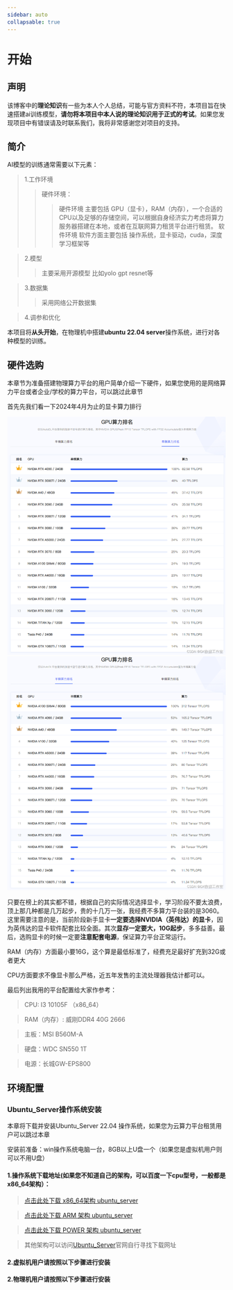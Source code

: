 ```yaml
---
sidebar: auto
collapsable: true
---
```

# 开始
## 声明
该博客中的**理论知识**有一些为本人个人总结，可能与官方资料不符，本项目旨在快速搭建ai训练模型，**请勿将本项目中本人说的理论知识用于正式的考试**。如果您发现项目中有错误请及时联系我们，我将非常感谢您对项目的支持。

## 简介
AI模型的训练通常需要以下元素：
>1.工作环境
>>硬件环境：
>>>硬件环境 主要包括 GPU（显卡），RAM（内存），一个合适的CPU以及足够的存储空间，可以根据自身经济实力考虑将算力服务器搭建在本地，或者在互联网算力租赁平台进行租赁。
>>>软件环境 软件方面主要包括 操作系统，显卡驱动，cuda，深度学习框架等

>2.模型
>>主要采用开源模型 比如yolo gpt resnet等

>3.数据集
>>采用网络公开数据集

>4.调参和优化

本项目将**从头开始**，在物理机中搭建**ubuntu 22.04 server**操作系统，进行对各种模型的训练。

## 硬件选购

本章节为准备搭建物理算力平台的用户简单介绍一下硬件，如果您使用的是网络算力平台或者企业/学校的算力平台，可以跳过此章节

首先先我们看一下2024年4月为止的显卡算力排行

![](../.vuepress/public/assets/img/xiankasuanli.png)
![](../.vuepress/public/assets/img/xiankasuanli1.png)

只要在榜上的其实都不错，根据自己的实际情况选择显卡，学习阶段不要太浪费，顶上那几种都是几万起步，贵的十几万一张，我经费不多算力平台装的是3060。这里需要注意的是，当前阶段新手显卡**一定要选择NVIDIA（英伟达）的显卡**，因为英伟达的显卡软件配套比较全面。其次**显存一定要大，10G起步**，多多益善。最后，选购显卡的时候一定要**注意配套电源**，保证算力平台正常运行。

RAM（内存）方面最小要16G，这个算是最低标准了，经费充足最好扩充到32G或者更大

CPU方面要求不像显卡那么严格，近五年发售的主流处理器我估计都可以。

最后列出我用的平台配置给大家作参考：
>CPU: I3 10105F （x86_64）

>RAM（内存）: 威刚DDR4 40G 2666

>主板：MSI B560M-A

>硬盘：WDC SN550 1T

>电源：长城GW-EPS800

## 环境配置

### Ubuntu_Server操作系统安装

本章将下载并安装Ubuntu_Server 22.04 操作系统，如果您为云算力平台租赁用户可以跳过本章

安装前准备：win操作系统电脑一台，8GB以上U盘一个（如果您是虚拟机用户则可以不用U盘）

#### 1.操作系统下载地址(如果您不知道自己的架构，可以百度一下cpu型号，一般都是x86_64架构）：

>[点击此处下载 x86_64架构 ubuntu_server](https://cn.ubuntu.com/download/server/thank-you?version=22.04.4&architecture=amd64)

>[点击此处下载 ARM 架构 ubuntu_server](https://cdimage.ubuntu.com/releases/22.04/release/ubuntu-22.04.4-live-server-arm64.iso)

>[点击此处下载 POWER 架构 ubuntu_server](https://cdimage.ubuntu.com/releases/22.04/release/ubuntu-22.04.4-live-server-ppc64el.iso)

>其他架构可以访问[Ubuntu_Server](https://cn.ubuntu.com/download/server/step1#architectures)官网自行寻找下载网址

#### 2.虚拟机用户请按照以下步骤进行安装
#### 2.物理机用户请按照以下步骤进行安装

